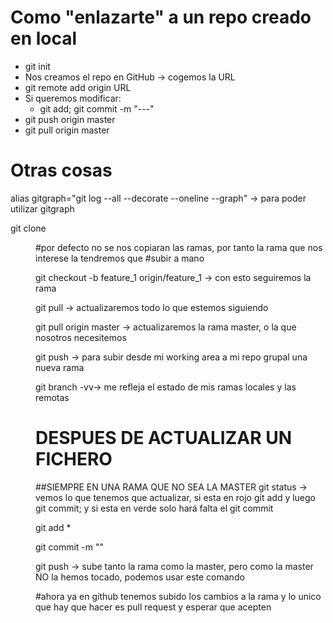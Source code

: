 # Como "enlazarte" a un repo creado en local
* git init 
* Nos creamos el repo en GitHub -> cogemos la URL
* git remote add origin URL
* Si queremos modificar:
	* git add; git commit -m "---"
* git push origin master
* git pull origin master

# Otras cosas
alias gitgraph="git log --all --decorate --oneline --graph" -> para poder utilizar gitgraph

git clone <dir navegador>
#por defecto no se nos copiaran las ramas, por tanto la rama que nos interese la tendremos que #subir a mano

git checkout -b feature_1 origin/feature_1 -> con esto seguiremos la rama 

git pull -> actualizaremos todo lo que estemos siguiendo

git pull origin master -> actualizaremos la rama master, o la que nosotros necesitemos

git push <remote> <rama> -> para subir desde mi working area a mi repo grupal una nueva rama

git branch -vv-> me refleja el estado de mis ramas locales y las remotas

# DESPUES DE ACTUALIZAR UN FICHERO
##SIEMPRE EN UNA RAMA QUE NO SEA LA MASTER
git status -> vemos lo que tenemos que actualizar, si esta en rojo git add y luego git commit; y si esta en verde solo hará falta el git commit

git add *

git commit -m ""

git push -> sube tanto la rama como la master, pero como la master NO la hemos tocado, podemos usar este comando

#ahora ya en github tenemos subido los cambios a la rama y lo unico que hay que hacer es pull request y esperar que acepten
